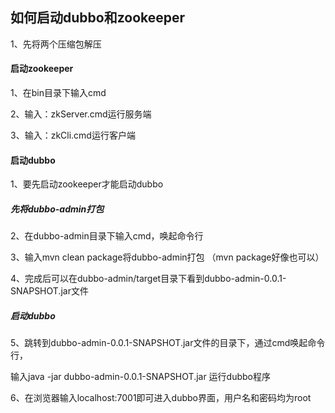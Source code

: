 ## 如何启动dubbo和zookeeper

1、先将两个压缩包解压

#### 启动zookeeper

1、在bin目录下输入cmd

2、输入：zkServer.cmd运行服务端

3、输入：zkCli.cmd运行客户端

#### 启动dubbo

1、要先启动zookeeper才能启动dubbo

#####  先将dubbo-admin打包

2、在dubbo-admin目录下输入cmd，唤起命令行

3、输入mvn clean package将dubbo-admin打包 （mvn package好像也可以）

4、完成后可以在dubbo-admin/target目录下看到dubbo-admin-0.0.1-SNAPSHOT.jar文件

##### 启动dubbo

5、跳转到dubbo-admin-0.0.1-SNAPSHOT.jar文件的目录下，通过cmd唤起命令行，

输入java -jar dubbo-admin-0.0.1-SNAPSHOT.jar 运行dubbo程序

6、在浏览器输入localhost:7001即可进入dubbo界面，用户名和密码均为root

